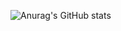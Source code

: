![Anurag's GitHub stats](https://github-readme-stats.vercel.app/api?username=ChristianSF&show_icons=true&theme=radical)


